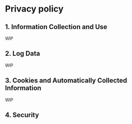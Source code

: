 # Privacy policy

## 1. Information Collection and Use

WIP

## 2. Log Data

WIP

## 3. Cookies and Automatically Collected Information

WIP

## 4. Security

